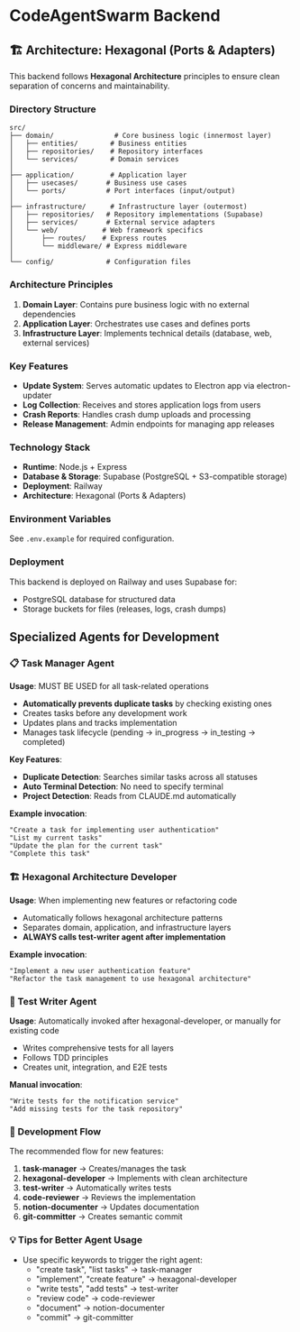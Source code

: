 # CodeAgentSwarm Backend

## 🏗️ Architecture: Hexagonal (Ports & Adapters)

This backend follows **Hexagonal Architecture** principles to ensure clean separation of concerns and maintainability.

### Directory Structure

```
src/
├── domain/               # Core business logic (innermost layer)
│   ├── entities/        # Business entities
│   ├── repositories/    # Repository interfaces
│   └── services/        # Domain services
│
├── application/         # Application layer
│   ├── usecases/       # Business use cases
│   └── ports/          # Port interfaces (input/output)
│
├── infrastructure/      # Infrastructure layer (outermost)
│   ├── repositories/   # Repository implementations (Supabase)
│   ├── services/       # External service adapters
│   └── web/           # Web framework specifics
│       ├── routes/    # Express routes
│       └── middleware/ # Express middleware
│
└── config/             # Configuration files
```

### Architecture Principles

1. **Domain Layer**: Contains pure business logic with no external dependencies
2. **Application Layer**: Orchestrates use cases and defines ports
3. **Infrastructure Layer**: Implements technical details (database, web, external services)

### Key Features

- **Update System**: Serves automatic updates to Electron app via electron-updater
- **Log Collection**: Receives and stores application logs from users
- **Crash Reports**: Handles crash dump uploads and processing
- **Release Management**: Admin endpoints for managing app releases

### Technology Stack

- **Runtime**: Node.js + Express
- **Database & Storage**: Supabase (PostgreSQL + S3-compatible storage)
- **Deployment**: Railway
- **Architecture**: Hexagonal (Ports & Adapters)

### Environment Variables

See `.env.example` for required configuration.

### Deployment

This backend is deployed on Railway and uses Supabase for:
- PostgreSQL database for structured data
- Storage buckets for files (releases, logs, crash dumps)

## Specialized Agents for Development

### 📋 Task Manager Agent
**Usage**: MUST BE USED for all task-related operations
- **Automatically prevents duplicate tasks** by checking existing ones
- Creates tasks before any development work
- Updates plans and tracks implementation
- Manages task lifecycle (pending → in_progress → in_testing → completed)

**Key Features**:
- **Duplicate Detection**: Searches similar tasks across all statuses
- **Auto Terminal Detection**: No need to specify terminal
- **Project Detection**: Reads from CLAUDE.md automatically

**Example invocation**:
```
"Create a task for implementing user authentication"
"List my current tasks"
"Update the plan for the current task"
"Complete this task"
```

### 🏗️ Hexagonal Architecture Developer
**Usage**: When implementing new features or refactoring code
- Automatically follows hexagonal architecture patterns
- Separates domain, application, and infrastructure layers
- **ALWAYS calls test-writer agent after implementation**

**Example invocation**:
```
"Implement a new user authentication feature"
"Refactor the task management to use hexagonal architecture"
```

### 🧪 Test Writer Agent
**Usage**: Automatically invoked after hexagonal-developer, or manually for existing code
- Writes comprehensive tests for all layers
- Follows TDD principles
- Creates unit, integration, and E2E tests

**Manual invocation**:
```
"Write tests for the notification service"
"Add missing tests for the task repository"
```

### 🔄 Development Flow
The recommended flow for new features:
1. **task-manager** → Creates/manages the task
2. **hexagonal-developer** → Implements with clean architecture
3. **test-writer** → Automatically writes tests
4. **code-reviewer** → Reviews the implementation
5. **notion-documenter** → Updates documentation
6. **git-committer** → Creates semantic commit

### 💡 Tips for Better Agent Usage
- Use specific keywords to trigger the right agent:
  - "create task", "list tasks" → task-manager
  - "implement", "create feature" → hexagonal-developer
  - "write tests", "add tests" → test-writer
  - "review code" → code-reviewer
  - "document" → notion-documenter
  - "commit" → git-committer